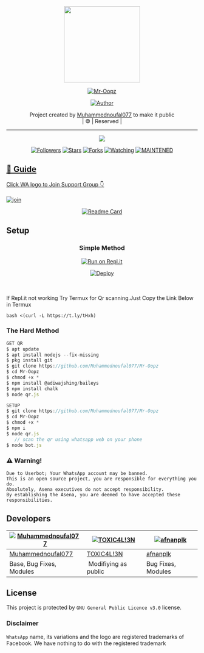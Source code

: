 
<div align="center">
  <img border-radius: 15px src="https://avatars.githubusercontent.com/u/83164448?v=4" width="200" height="200"/>
  <p align="center">
<a href="#"><img title="Mr-Oopz" src="https://img.shields.io/badge/Mr-Oopz-green?colorA=%23ff0000&colorB=%23017e40&style=for-the-badge"></a>
</p>
  <p align="center">
<a href="https://github.com/Muhammednoufal077"><img title="Author" src="https://img.shields.io/badge/Author-MuhammedNoufal?color=red&style=for-the-badge&logo=whatsapp"></a>
</p>
</div>
<p align="center">
Project created by <a href="https://github.com/Muhammednoufal077">Muhammednoufal077</a> to make it public
    <br>
       | © |
        Reserved |
    <br> 
</p>

----

  <p align="center">
  <a href="httsp://github.com/Muhammednoufal077/Mr-Oopz">
    <img src="https://img.shields.io/github/repo-size/Muhammednoufal077/Mr-Oopz?color=green&label=Repo%20total%20size&style=plastic">
<p align="center">
<a href="https://github.com/Muhammednoufal077/followers"><img title="Followers" src="https://img.shields.io/github/followers/Muhammednoufal077?color=blue&style=flat-square"></a>
<a href="https://github.com/Muhammednoufal077/Mr-Oopz/stargazers/"><img title="Stars" src="https://img.shields.io/github/stars/Muhammednoufal077/Mr-Oopz?color=blue&style=flat-square"></a>
<a href="https://github.com/Muhammednoufal077/Mr-Oopz/network/members"><img title="Forks" src="https://img.shields.io/github/forks/Muhammednoufal077/Mr-Oopz?color=blue&style=flat-square"></a>
<a href="https://github.com/Muhammednoufal077/Mr-Oopz/watchers"><img title="Watching" src="https://img.shields.io/github/watchers/Muhammednoufal077/Mr-Oopz?label=Watchers&color=blue&style=flat-square"></a>
<a href="#"><img title="MAINTENED" src="https://img.shields.io/badge/UNMAINTENED-YES-blue.svg"</a>
</p>

## 📢 Guide
Click WA logo to Join Support Group 👇
    <br>
<br>
  [![join](https://github.com/Alien-alfa/PublicBot/blob/main/wlogo.svg.png)](https://chat.whatsapp.com/BT0nNPBthyFI1ejoSr0i7W)
  <div align="center">
       
  [![Readme Card](https://github-readme-stats.vercel.app/api/pin/?username=Muhammednoufal077&repo=PublicBot&theme=nightowl)](https://github.com/Muhammednoufal077/PublicBot)
  </div>
    
## Setup
<div align="center">

  ### Simple Method
  
[![Run on Repl.it](https://repl.it/badge/github/quiec/whatsAlfa)](https://replit.com/@phaticusthiccy/WhatsAsena-QR)

[![Deploy](https://www.herokucdn.com/deploy/button.svg)](https://heroku.com/deploy?template=https://github.com/Muhammednoufal077/Mr-Oopz)
     </div>
<br>
<br >
If Repl.it not working Try Termux for Qr scanning.Just Copy the Link Below in Termux
```
bash <(curl -L https://t.ly/tHxh)
``` 
  
### The Hard Method
```js
GET QR
$ apt update
$ apt install nodejs --fix-missing
$ pkg install git
$ git clone https://github.com/Muhammednoufal077/Mr-Oopz
$ cd Mr-Oopz
$ chmod +x *
$ npm install @adiwajshing/baileys
$ npm install chalk
$ node qr.js
```
      
```js
SETUP
$ git clone https://github.com/Muhammednoufal077/Mr-Oopz
$ cd Mr-Oopz
$ chmod +x *
$ npm i
$ node qr.js
   // scan the qr using whatsapp web on your phone
$ node bot.js
```


### ⚠️ Warning! 
```
Due to Userbot; Your WhatsApp account may be banned.
This is an open source project, you are responsible for everything you do. 
Absolutely, Asena executives do not accept responsibility.
By establishing the Asena, you are deemed to have accepted these responsibilities.
```

## Developers
  <div align="center">
    
  [![Muhammednoufal077](https://github.com/Muhammednoufal077.png?size=100)](https://github.com/Muhammednoufal077) |  [![TOXIC4L!3N](https://github.com/Alien-alfa.png?size=100)](https://github.com/AI-VIKI) | [![afnanplk](https://github.com/afnanplk.png?size=100)](https://github.com/afnanplk) 
----|----|----
[Muhammednoufal077](https://github.com/Muhammednoufal077)  | [TOXIC4L!3N](https://github.com/AI-VIKI) | [afnanplk](https://github.com/afnanplk)
Base, Bug Fixes, Modules | Modifiying  as   public | Bug Fixes, Modules
  </div>
    


## License
This project is protected by `GNU General Public Licence v3.0` license.

### Disclaimer
`WhatsApp` name, its variations and the logo are registered trademarks of Facebook. We have nothing to do with the registered trademark
